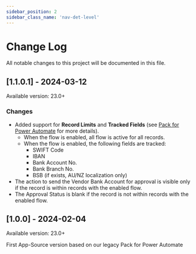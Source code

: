 ```yaml
---
sidebar_position: 2
sidebar_class_name: 'nav-det-level'
---
```


# Change Log
All notable changes to this project will be documented in this file.
 
## [1.1.0.1] - 2024-03-12
  
Available version: 23.0+

### Changes
- Added support for **Record Limits** and **Tracked Fields** (see [Pack for Power Automate](../07-Pack-for-Power-Automate/Functionality.md) for more details).
  - When the flow is enabled, all flow is active for all records.
  - When the flow is enabled, the following fields are tracked:
    - SWIFT Code
    - IBAN
    - Bank Account No.
    - Bank Branch No.
    - BSB (if exists, AU/NZ localization only)
- The action to send the Vendor Bank Account for approval is visible only if the record is within records with the enabled flow.
- The Approval Status is blank if the record is not within records with the enabled flow.

## [1.0.0] - 2024-02-04
  
Available version: 23.0+

First App-Source version based on our legacy Pack for Power Automate
